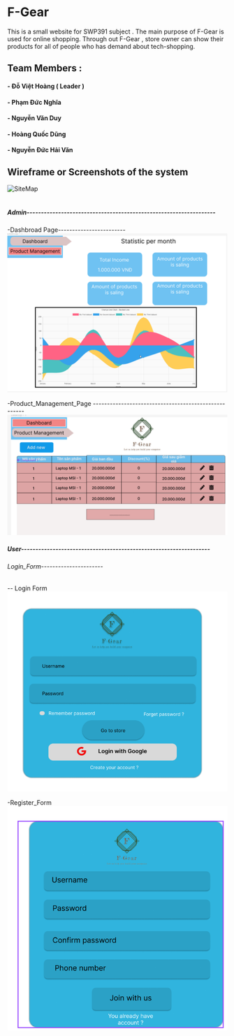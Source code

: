 # F-Gear
This is a small website for SWP391 subject . The main purpose of F-Gear is used for online shopping. Through out F-Gear , store owner can show their products for all of people who has demand about tech-shopping.

## Team Members : 
#### - Đỗ Việt Hoàng ( Leader ) 
#### - Phạm Đức Nghĩa 
#### - Nguyễn Văn Duy
#### - Hoàng Quốc Dũng 
#### - Nguyễn Đức Hải Văn


## Wireframe or Screenshots of the system
![SiteMap](../Wireframes/SiteMap.jpg)
</br></br>

##### *Admin------------------------------------------------------------------*

-Dashbroad Page------------------------
![Admin_Dashbroad](./Wireframes/Screenshot%202022-09-17%20072640.png)

-Product_Management_Page -----------------------------------------------------
![Admin_Product_Management](./Wireframes/Screenshot%202022-09-17%20072857.png)

##### *User------------------------------------------------------------------*

###### Login_Form----------------------
-- Login Form
![Login_Form](./Wireframes/Screenshot%202022-09-17%20073152.png)

-Register_Form
![Register_Form](./Wireframes/Screenshot%202022-09-17%20073315.png)

